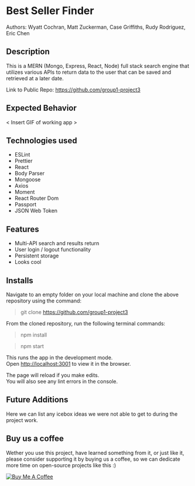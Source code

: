 #  Best Seller Finder

Authors: Wyatt Cochran, Matt Zuckerman, Case Griffiths, Rudy Rodriguez, Eric Chen

## Description

This is a MERN (Mongo, Express, React, Node) full stack search engine that utilizes various APIs to return data to the user that can be saved and retrieved at a later date.

Link to Public Repo:
https://github.com/group1-project3

## Expected Behavior

< Insert GIF of working app > 

## Technologies used
- ESLint
- Prettier
- React
- Body Parser
- Mongoose
- Axios
- Moment
- React Router Dom
- Passport
- JSON Web Token

## Features

- Multi-API search and results return
- User login / logout functionality
- Persistent storage
- Looks cool


## Installs

Navigate to an empty folder on your local machine and clone the above repository using the command:
> git clone https://github.com/group1-project3

From the cloned repository, run the following terminal commands:

> npm install

> npm start

This runs the app in the development mode.<br>
Open [http://localhost:3001](http://localhost:3001) to view it in the browser.

The page will reload if you make edits.<br>
You will also see any lint errors in the console.

## Future Additions

Here we can list any icebox ideas we were not able to get to during the project work.


## Buy us a coffee

Wether you use this project, have learned something from it, or just like it, please consider supporting it by buying us a coffee, so we can dedicate more time on open-source projects like this :)

<a href="buymeacoff.ee/WFJGY849o" target="_blank"><img src="https://www.buymeacoffee.com/assets/img/custom_images/orange_img.png" alt="Buy Me A Coffee" style="height: auto !important;width: auto !important;" ></a>

